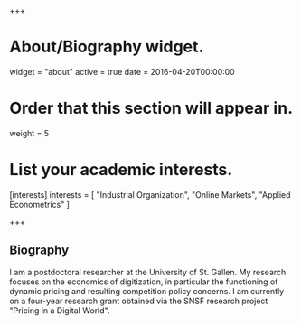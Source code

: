 +++
# About/Biography widget.
widget = "about"
active = true
date = 2016-04-20T00:00:00

# Order that this section will appear in.
weight = 5

# List your academic interests.
[interests]
  interests = [
    "Industrial Organization",
    "Online Markets",
    "Applied Econometrics"
  ]

 
+++

## Biography

I am a postdoctoral researcher at the University of St. Gallen. My research focuses on the economics of digitization, in particular the functioning of dynamic pricing and resulting competition policy concerns. I am currently on a four-year research grant obtained via the SNSF research project "Pricing in a Digital World".

